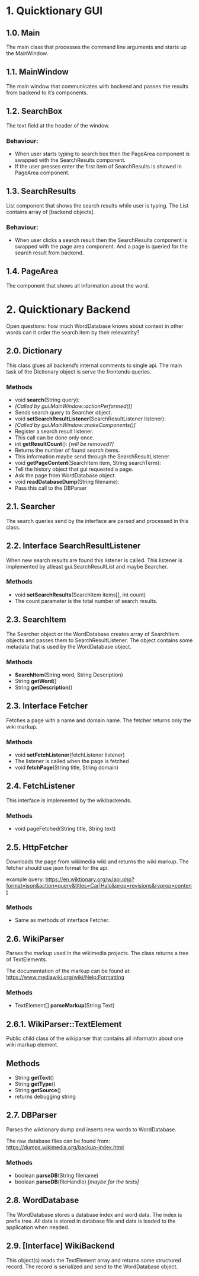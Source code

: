 # 1. Quicktionary GUI

## 1.0. Main
The main class that processes the command line arguments and starts up the MainWindow.

## 1.1. MainWindow
The main window that communicates with backend and passes the results from backend to it’s components.

## 1.2. SearchBox
The text field at the header of the window.

### Behaviour:
* When user starts typing to search box then the PageArea component is swapped with the SearchResults component.
* If the user presses enter the first item of SearchResults is showed in PageArea component.

## 1.3. SearchResults
List component that shows the search results while user is typing. The List contains array of [backend objects].

### Behaviour:
* When user clicks a search result then the SearchResults component is swapped with the page area component. And a page is queried for the search result from backend.

## 1.4. PageArea
The component that shows all information about the word.


# 2. Quicktionary Backend
Open questions: how much WordDatabase knows about context in other words can it order the search item by their relevantity?

## 2.0. Dictionary
This class glues all backend’s internal comments to single api. The main task of the Dictionary object is serve the frontends queries.

### Methods
* void **search**(String query):
 * *[Called by gui.MainWindow::actionPerformed()]*
 * Sends search query to Searcher object.
* void **setSearchResultListener**(SearchResultListener listener):
 * *[Called by gui.MainWindow::makeComponents()]*
 * Register a search result listener.
 * This call can be done only once.
* int **getResultCount**(): *[will be removed?]*
* Returns the number of found search items.
 * This information maybe send through the SearchResultListener.
* void **getPageContent**(SearchItem item, String searchTerm):
 * Tell the history object that gui requested a page.
 * Ask the page from WordDatabase object.
* void **readDatabaseDump**(String filename):
 * Pass this call to the DBParser

## 2.1. Searcher
The search queries send by the interface are parsed and processed in this class.

## 2.2. Interface SearchResultListener
When new search results are found this listener is called. This listener is implemented by atleast gui.SearchResultList and maybe Searcher.

### Methods
* void **setSearchResults**(SearchItem items[], int count)
 * The count parameter is the total number of search results.

## 2.3. SearchItem
The Searcher object or the WordDatabase creates array of SearchItem objects and passes them to SearchResultListener. The object contains some metadata that is used by the WordDatabase object.

### Methods
* **SearchItem**(String word, String Description)
* String **getWord**()
* String **getDescription**()

## 2.3. Interface Fetcher
Fetches a page with a name and domain name. The fetcher returns only the wiki markup.

### Methods
* void **setFetchListener**(fetchListener listener)
 * The listener is called when the page is fetched
* void **fetchPage**(String title, String domain)

## 2.4. FetchListener
This interface is implemented by the wikibackends.

### Methods
* void pageFetched(String title, String text)

## 2.5. HttpFetcher
Downloads the page from wikimedia wiki and returns the wiki markup. The fetcher should use json format for the api.

example query: https://en.wiktionary.org/w/api.php?format=json&action=query&titles=Car|Halo&prop=revisions&rvprop=content

### Methods
* Same as methods of interface Fetcher.

## 2.6. WikiParser
Parses the markup used in the wikimedia projects. The class returns a tree of TextElements.

The documentation of the markup can be found at:
https://www.mediawiki.org/wiki/Help:Formatting

### Methods

* TextElement[] **parseMarkup**(String Text)

## 2.6.1. WikiParser::TextElement
Public child class of the wikiparser that contains all informatin about one wiki markup element.

## Methods

* String **getText**()
* String **getType**()
* String **getSource**()
 * returns debugging string

## 2.7. DBParser

Parses the wiktionary dump and inserts new words to WordDatabase.

The raw database files can be found from:
https://dumps.wikimedia.org/backup-index.html

### Methods

* boolean **parseDB**(String filename)
* boolean **parseDB**(fileHandle) *[maybe for the tests]*

## 2.8. WordDatabase

The WordDatabase stores a database index and word data. The index is prefix tree. All data is stored in database file and data is loaded to the application when neaded.

## 2.9. [Interface] WikiBackend

This object(s) reads the TextElement array and returns some structured record. The record is serialized and send to the WordDatabase object.
